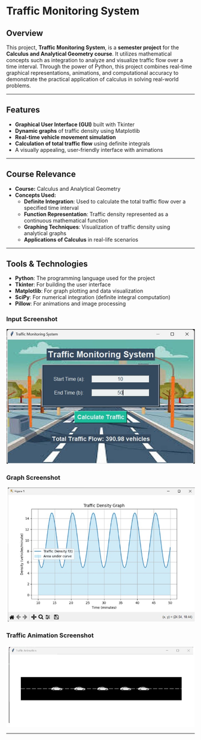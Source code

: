# Traffic Monitoring System

## Overview
This project, **Traffic Monitoring System**, is a **semester project** for the **Calculus and Analytical Geometry course**. It utilizes mathematical concepts such as integration to analyze and visualize traffic flow over a time interval. Through the power of Python, this project combines real-time graphical representations, animations, and computational accuracy to demonstrate the practical application of calculus in solving real-world problems.

---

## Features
- **Graphical User Interface (GUI)** built with Tkinter  
- **Dynamic graphs** of traffic density using Matplotlib  
- **Real-time vehicle movement simulation**  
- **Calculation of total traffic flow** using definite integrals  
- A visually appealing, user-friendly interface with animations  

---

## Course Relevance
- **Course:** Calculus and Analytical Geometry  
- **Concepts Used:**
  - **Definite Integration**: Used to calculate the total traffic flow over a specified time interval  
  - **Function Representation**: Traffic density represented as a continuous mathematical function  
  - **Graphing Techniques**: Visualization of traffic density using analytical graphs  
  - **Applications of Calculus** in real-life scenarios  

---

## Tools & Technologies
- **Python**: The programming language used for the project  
- **Tkinter**: For building the user interface  
- **Matplotlib**: For graph plotting and data visualization  
- **SciPy**: For numerical integration (definite integral computation)  
- **Pillow**: For animations and image processing  

### Input Screenshot
![Input Screenshot](https://github.com/AfiaaAziz/Traffic-Monitoring-System/blob/main/ScreenShots/Inputs.jpg)

### Graph Screenshot
![Graph Screenshot](https://github.com/AfiaaAziz/Traffic-Monitoring-System/blob/main/ScreenShots/Graph.jpg)

### Traffic Animation Screenshot
![Traffic Animation Screenshot](https://github.com/AfiaaAziz/Traffic-Monitoring-System/blob/main/ScreenShots/traffic%20Animation.jpg)


---
